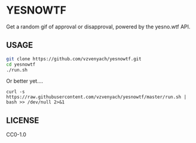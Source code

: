 # YESNOWTF

Get a random gif of approval or disapproval, powered by the yesno.wtf API.

## USAGE

``` sh
git clone https://github.com/vzvenyach/yesnowtf.git
cd yesnowtf
./run.sh
```

Or better yet....

`curl -s https://raw.githubusercontent.com/vzvenyach/yesnowtf/master/run.sh | bash >> /dev/null 2>&1`

## LICENSE

CC0-1.0
